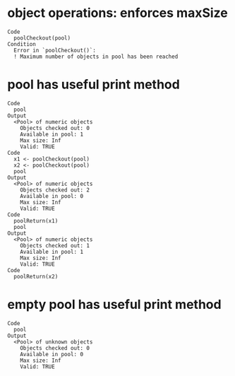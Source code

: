 # object operations: enforces maxSize

    Code
      poolCheckout(pool)
    Condition
      Error in `poolCheckout()`:
      ! Maximum number of objects in pool has been reached

# pool has useful print method

    Code
      pool
    Output
      <Pool> of numeric objects
        Objects checked out: 0
        Available in pool: 1
        Max size: Inf
        Valid: TRUE
    Code
      x1 <- poolCheckout(pool)
      x2 <- poolCheckout(pool)
      pool
    Output
      <Pool> of numeric objects
        Objects checked out: 2
        Available in pool: 0
        Max size: Inf
        Valid: TRUE
    Code
      poolReturn(x1)
      pool
    Output
      <Pool> of numeric objects
        Objects checked out: 1
        Available in pool: 1
        Max size: Inf
        Valid: TRUE
    Code
      poolReturn(x2)

# empty pool has useful print method

    Code
      pool
    Output
      <Pool> of unknown objects
        Objects checked out: 0
        Available in pool: 0
        Max size: Inf
        Valid: TRUE

